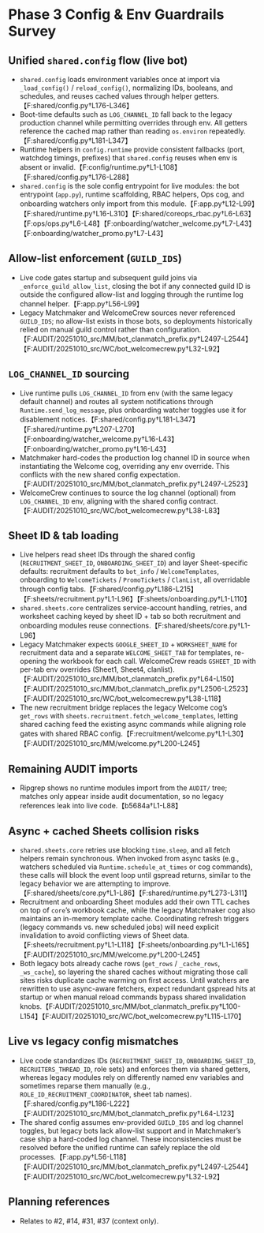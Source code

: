 # Phase 3 Config & Env Guardrails Survey

## Unified `shared.config` flow (live bot)
- `shared.config` loads environment variables once at import via `_load_config()` / `reload_config()`, normalizing IDs, booleans, and schedules, and reuses cached values through helper getters.【F:shared/config.py†L176-L346】
- Boot-time defaults such as `LOG_CHANNEL_ID` fall back to the legacy production channel while permitting overrides through env. All getters reference the cached map rather than reading `os.environ` repeatedly.【F:shared/config.py†L181-L347】
- Runtime helpers in `config.runtime` provide consistent fallbacks (port, watchdog timings, prefixes) that `shared.config` reuses when env is absent or invalid.【F:config/runtime.py†L1-L108】【F:shared/config.py†L176-L288】
- `shared.config` is the sole config entrypoint for live modules: the bot entrypoint (`app.py`), runtime scaffolding, RBAC helpers, Ops cog, and onboarding watchers only import from this module.【F:app.py†L12-L99】【F:shared/runtime.py†L16-L310】【F:shared/coreops_rbac.py†L6-L63】【F:ops/ops.py†L6-L48】【F:onboarding/watcher_welcome.py†L7-L43】【F:onboarding/watcher_promo.py†L7-L43】

## Allow-list enforcement (`GUILD_IDS`)
- Live code gates startup and subsequent guild joins via `_enforce_guild_allow_list`, closing the bot if any connected guild ID is outside the configured allow-list and logging through the runtime log channel helper.【F:app.py†L56-L99】 
- Legacy Matchmaker and WelcomeCrew sources never referenced `GUILD_IDS`; no allow-list exists in those bots, so deployments historically relied on manual guild control rather than configuration.【F:AUDIT/20251010_src/MM/bot_clanmatch_prefix.py†L2497-L2544】【F:AUDIT/20251010_src/WC/bot_welcomecrew.py†L32-L92】

## `LOG_CHANNEL_ID` sourcing
- Live runtime pulls `LOG_CHANNEL_ID` from env (with the same legacy default channel) and routes all system notifications through `Runtime.send_log_message`, plus onboarding watcher toggles use it for disablement notices.【F:shared/config.py†L181-L347】【F:shared/runtime.py†L207-L270】【F:onboarding/watcher_welcome.py†L16-L43】【F:onboarding/watcher_promo.py†L16-L43】
- Matchmaker hard-codes the production log channel ID in source when instantiating the Welcome cog, overriding any env override. This conflicts with the new shared config expectation.【F:AUDIT/20251010_src/MM/bot_clanmatch_prefix.py†L2497-L2523】
- WelcomeCrew continues to source the log channel (optional) from `LOG_CHANNEL_ID` env, aligning with the shared config contract.【F:AUDIT/20251010_src/WC/bot_welcomecrew.py†L38-L83】

## Sheet ID & tab loading
- Live helpers read sheet IDs through the shared config (`RECRUITMENT_SHEET_ID`, `ONBOARDING_SHEET_ID`) and layer Sheet-specific defaults: recruitment defaults to `bot_info` / `WelcomeTemplates`, onboarding to `WelcomeTickets` / `PromoTickets` / `ClanList`, all overridable through config tabs.【F:shared/config.py†L186-L215】【F:sheets/recruitment.py†L1-L96】【F:sheets/onboarding.py†L1-L110】
- `shared.sheets.core` centralizes service-account handling, retries, and worksheet caching keyed by sheet ID + tab so both recruitment and onboarding modules reuse connections.【F:shared/sheets/core.py†L1-L96】
- Legacy Matchmaker expects `GOOGLE_SHEET_ID` + `WORKSHEET_NAME` for recruitment data and a separate `WELCOME_SHEET_TAB` for templates, re-opening the workbook for each call. WelcomeCrew reads `GSHEET_ID` with per-tab env overrides (Sheet1, Sheet4, clanlist).【F:AUDIT/20251010_src/MM/bot_clanmatch_prefix.py†L64-L150】【F:AUDIT/20251010_src/MM/bot_clanmatch_prefix.py†L2506-L2523】【F:AUDIT/20251010_src/WC/bot_welcomecrew.py†L38-L118】
- The new recruitment bridge replaces the legacy Welcome cog’s `get_rows` with `sheets.recruitment.fetch_welcome_templates`, letting shared caching feed the existing async commands while aligning role gates with shared RBAC config.【F:recruitment/welcome.py†L1-L30】【F:AUDIT/20251010_src/MM/welcome.py†L200-L245】

## Remaining AUDIT imports
- Ripgrep shows no runtime modules import from the `AUDIT/` tree; matches only appear inside audit documentation, so no legacy references leak into live code.【b5684a†L1-L88】

## Async + cached Sheets collision risks
- `shared.sheets.core` retries use blocking `time.sleep`, and all fetch helpers remain synchronous. When invoked from async tasks (e.g., watchers scheduled via `Runtime.schedule_at_times` or cog commands), these calls will block the event loop until gspread returns, similar to the legacy behavior we are attempting to improve.【F:shared/sheets/core.py†L1-L86】【F:shared/runtime.py†L273-L311】
- Recruitment and onboarding Sheet modules add their own TTL caches on top of `core`’s workbook cache, while the legacy Matchmaker cog also maintains an in-memory template cache. Coordinating refresh triggers (legacy commands vs. new scheduled jobs) will need explicit invalidation to avoid conflicting views of Sheet data.【F:sheets/recruitment.py†L1-L118】【F:sheets/onboarding.py†L1-L165】【F:AUDIT/20251010_src/MM/welcome.py†L200-L245】
- Both legacy bots already cache rows (`get_rows` / `_cache_rows`, `_ws_cache`), so layering the shared caches without migrating those call sites risks duplicate cache warming on first access. Until watchers are rewritten to use async-aware fetchers, expect redundant gspread hits at startup or when manual reload commands bypass shared invalidation knobs.【F:AUDIT/20251010_src/MM/bot_clanmatch_prefix.py†L100-L154】【F:AUDIT/20251010_src/WC/bot_welcomecrew.py†L115-L170】

## Live vs legacy config mismatches
- Live code standardizes IDs (`RECRUITMENT_SHEET_ID`, `ONBOARDING_SHEET_ID`, `RECRUITERS_THREAD_ID`, role sets) and enforces them via shared getters, whereas legacy modules rely on differently named env variables and sometimes reparse them manually (e.g., `ROLE_ID_RECRUITMENT_COORDINATOR`, sheet tab names).【F:shared/config.py†L186-L222】【F:AUDIT/20251010_src/MM/bot_clanmatch_prefix.py†L64-L123】
- The shared config assumes env-provided `GUILD_IDS` and log channel toggles, but legacy bots lack allow-list support and in Matchmaker’s case ship a hard-coded log channel. These inconsistencies must be resolved before the unified runtime can safely replace the old processes.【F:app.py†L56-L118】【F:AUDIT/20251010_src/MM/bot_clanmatch_prefix.py†L2497-L2544】【F:AUDIT/20251010_src/WC/bot_welcomecrew.py†L32-L92】

## Planning references
- Relates to #2, #14, #31, #37 (context only).
